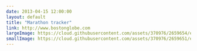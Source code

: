 ```yaml
---
date: 2013-04-15 12:00:00
layout: default
title: "Marathon tracker"
link: http://www.bostonglobe.com
largeImage: https://cloud.githubusercontent.com/assets/370976/2659654/eb3af9a6-c016-11e3-9dda-4777198d36b3.png
smallImage: https://cloud.githubusercontent.com/assets/370976/2659651/e7cbdef2-c016-11e3-89b0-f526a182da79.png
---
```



